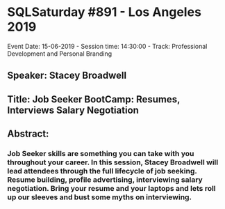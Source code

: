 # SQLSaturday #891 - Los Angeles 2019
Event Date: 15-06-2019 - Session time: 14:30:00 - Track: Professional Development and Personal Branding
## Speaker: Stacey Broadwell
## Title: Job Seeker BootCamp: Resumes, Interviews  Salary Negotiation
## Abstract:
### Job Seeker skills are something you can take with you throughout your career.   In this session, Stacey Broadwell will lead attendees through the full lifecycle of job seeking.  Resume building, profile advertising, interviewing  salary negotiation.  Bring your resume and your laptops and lets roll up our sleeves and bust some myths on interviewing.
